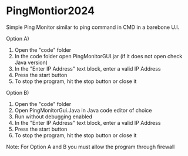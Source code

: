 # PingMontior2024
Simple Ping Monitor similar to ping command in CMD in a barebone U.I.

Option A)

1. Open the "code" folder
2. In the code folder open PingMonitorGUI.jar (if it does not open check Java version)
3. In the "Enter IP Address" text block, enter a valid IP Address
4. Press the start button
5. To stop the program, hit the stop button or close it

Option B)
1. Open the "code" folder
2. Open PingMonitorGui.Java in Java code editor of choice
3. Run without debugging enabled
4. In the "Enter IP Address" text block, enter a valid IP Address
5. Press the start button
6. To stop the program, hit the stop button or close it


Note: For Option A and B you must allow the program through firewall
